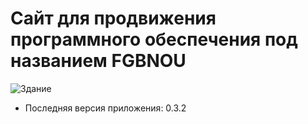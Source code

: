 # Сайт для продвижения программного обеспечения под названием FGBNOU

![Здание](https://obruchev.mos.ru/%D1%86%D0%B5%D0%BD%D1%82%D1%808%D0%B3%D1%88%D0%BB.jpg)

- Последняя версия приложения: 0.3.2
